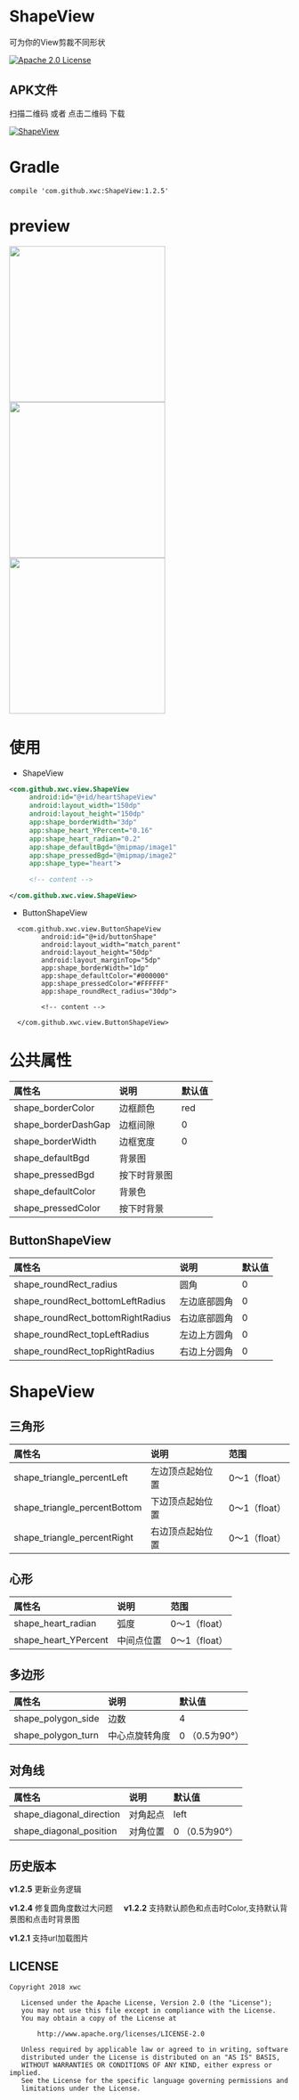 # ShapeView

可为你的View剪裁不同形状

[![Apache 2.0 License](https://img.shields.io/badge/license-Apache%202.0-blue.svg?style=flat)](http://www.apache.org/licenses/LICENSE-2.0.html)


## APK文件

扫描二维码 或者 点击二维码 下载

[![ShapeView](https://github.com/xwc520/ShapView/raw/master/image/qrcode.png)](https://github.com/xwc520/ShapView/raw/master/image/app-release.apk)


# Gradle
```
compile 'com.github.xwc:ShapeView:1.2.5'
```
# preview
<img src="image/example1.jpg" width="280px"/><img src="image/example2.jpg" width="280px"/><img src="image/example3.jpg" width="280px"/>



# 使用

- ShapeView
```xml
<com.github.xwc.view.ShapeView
     android:id="@+id/heartShapeView"
     android:layout_width="150dp"
     android:layout_height="150dp"
     app:shape_borderWidth="3dp"
     app:shape_heart_YPercent="0.16"
     app:shape_heart_radian="0.2"
     app:shape_defaultBgd="@mipmap/image1"
     app:shape_pressedBgd="@mipmap/image2"
     app:shape_type="heart">

     <!-- content -->

</com.github.xwc.view.ShapeView>
```
- ButtonShapeView

```
  <com.github.xwc.view.ButtonShapeView
        android:id="@+id/buttonShape"
        android:layout_width="match_parent"
        android:layout_height="50dp"
        android:layout_marginTop="5dp"
        app:shape_borderWidth="1dp"
        app:shape_defaultColor="#000000"
        app:shape_pressedColor="#FFFFFF"
        app:shape_roundRect_radius="30dp">

        <!-- content -->

  </com.github.xwc.view.ButtonShapeView>
```


# 公共属性
属性名 | 说明 | 默认值
:----------- | :----------- | :-----------
shape_borderColor         | 边框颜色        | red
shape_borderDashGap         | 边框间隙        | 0
shape_borderWidth         | 边框宽度        | 0
shape_defaultBgd         | 背景图        |
shape_pressedBgd         | 按下时背景图        |
shape_defaultColor         | 背景色        |
shape_pressedColor         | 按下时背景        |


## ButtonShapeView
属性名 | 说明 | 默认值
:----------- | :----------- | :-----------
shape_roundRect_radius         | 圆角         | 0
shape_roundRect_bottomLeftRadius         | 左边底部圆角        | 0
shape_roundRect_bottomRightRadius         | 右边底部圆角        | 0
shape_roundRect_topLeftRadius         | 左边上方圆角    | 0
shape_roundRect_topRightRadius         | 右边上分圆角         | 0

# ShapeView

## 三角形
属性名 | 说明 | 范围
:----------- | :----------- | :-----------
shape_triangle_percentLeft         | 左边顶点起始位置        | 0～1（float）
shape_triangle_percentBottom         | 下边顶点起始位置         | 0～1（float）
shape_triangle_percentRight         | 右边顶点起始位置         | 0～1（float）

## 心形
属性名 | 说明 | 范围
:----------- | :----------- | :-----------
shape_heart_radian         | 弧度        | 0～1（float）
shape_heart_YPercent         | 中间点位置         | 0～1（float）

## 多边形
属性名 | 说明 | 默认值
:----------- | :----------- | :-----------
shape_polygon_side         | 边数        | 4
shape_polygon_turn         | 中心点旋转角度         | 0 （0.5为90°）


## 对角线
属性名 | 说明 | 默认值
:----------- | :----------- | :-----------
shape_diagonal_direction         | 对角起点        | left
shape_diagonal_position         | 对角位置         | 0 （0.5为90°）

## 历史版本

**v1.2.5** 更新业务逻辑

**v1.2.4** 修复圆角度数过大问题
    
**v1.2.2** 支持默认颜色和点击时Color,支持默认背景图和点击时背景图

**v1.2.1** 支持url加载图片

## LICENSE
```
Copyright 2018 xwc

   Licensed under the Apache License, Version 2.0 (the "License");
   you may not use this file except in compliance with the License.
   You may obtain a copy of the License at

       http://www.apache.org/licenses/LICENSE-2.0

   Unless required by applicable law or agreed to in writing, software
   distributed under the License is distributed on an "AS IS" BASIS,
   WITHOUT WARRANTIES OR CONDITIONS OF ANY KIND, either express or implied.
   See the License for the specific language governing permissions and
   limitations under the License.
```